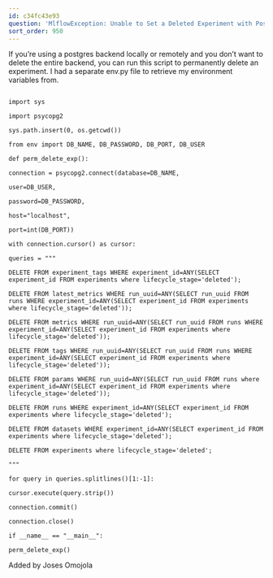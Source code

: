 ```yaml
---
id: c34fc43e93
question: 'MlflowException: Unable to Set a Deleted Experiment with Postgres backend'
sort_order: 950
---
```


If you’re using a  postgres  backend locally or remotely and you don’t want to delete the entire backend, you can run this script to permanently delete an experiment. I had a separate env.py file to retrieve my environment variables from.

```import os

import sys

import psycopg2

sys.path.insert(0, os.getcwd())

from env import DB_NAME, DB_PASSWORD, DB_PORT, DB_USER

def perm_delete_exp():

connection = psycopg2.connect(database=DB_NAME,

user=DB_USER,

password=DB_PASSWORD,

host="localhost",

port=int(DB_PORT))

with connection.cursor() as cursor:

queries = """

DELETE FROM experiment_tags WHERE experiment_id=ANY(SELECT experiment_id FROM experiments where lifecycle_stage='deleted');

DELETE FROM latest_metrics WHERE run_uuid=ANY(SELECT run_uuid FROM runs WHERE experiment_id=ANY(SELECT experiment_id FROM experiments where lifecycle_stage='deleted'));

DELETE FROM metrics WHERE run_uuid=ANY(SELECT run_uuid FROM runs WHERE experiment_id=ANY(SELECT experiment_id FROM experiments where lifecycle_stage='deleted'));

DELETE FROM tags WHERE run_uuid=ANY(SELECT run_uuid FROM runs WHERE experiment_id=ANY(SELECT experiment_id FROM experiments where lifecycle_stage='deleted'));

DELETE FROM params WHERE run_uuid=ANY(SELECT run_uuid FROM runs where experiment_id=ANY(SELECT experiment_id FROM experiments where lifecycle_stage='deleted'));

DELETE FROM runs WHERE experiment_id=ANY(SELECT experiment_id FROM experiments where lifecycle_stage='deleted');

DELETE FROM datasets WHERE experiment_id=ANY(SELECT experiment_id FROM experiments where lifecycle_stage='deleted');

DELETE FROM experiments where lifecycle_stage='deleted';

"""

for query in queries.splitlines()[1:-1]:

cursor.execute(query.strip())

connection.commit()

connection.close()

if __name__ == "__main__":

perm_delete_exp()

```

Added by Joses Omojola

